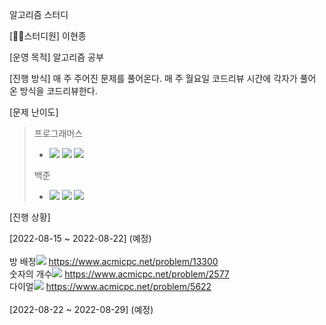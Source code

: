 알고리즘 스터디

[🙋‍♂️스터디원]
이현종




[운영 목적]
알고리즘 공부 

[진행 방식]
매 주 주어진 문제를 풀어온다.
매 주 월요일 코드리뷰 시간에 각자가 풀어 온 방식을 코드리뷰한다.

[문제 난이도]</br>
> 프로그래머스 
> - <img src="https://img.shields.io/badge/Lv.1-4caf50?"/></a>
<img src="https://img.shields.io/badge/Lv.2-ffc107?"/></a>
<img src="https://img.shields.io/badge/Lv.3-ff9800?"/></a>
>
> 백준
> - <img src="https://img.shields.io/badge/B2-ad5600?"/></a>
<img src="https://img.shields.io/badge/S2-435f7a?"/></a>
<img src="https://img.shields.io/badge/G3-ec9a00?"/></a>

[진행 상황]

[2022-08-15 ~ 2022-08-22] (예정)<br></br>
방 배정<img src="https://img.shields.io/badge/B2-ad5600?"/></a>    https://www.acmicpc.net/problem/13300</br>
숫자의 개수<img src="https://img.shields.io/badge/B2-ad5600?"/></a>    https://www.acmicpc.net/problem/2577</br>
다이얼<img src="https://img.shields.io/badge/B2-ad5600?"/></a>  https://www.acmicpc.net/problem/5622<br></br>
[2022-08-22 ~ 2022-08-29] (예정)<br></br>
